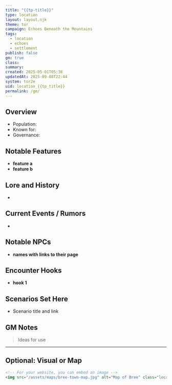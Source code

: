 ```yaml
---
title: "{{tp-title}}"
type: location
layout: layout.njk
theme: tor
campaign: Echoes Beneath the Mountains
tags:
  - location
  - echoes
  - settlement
publish: false
gm: true
class:
summary:
created: 2025-05-01T05:38
updatedAt: 2025-09-08T22:44
system: tor2e
uid: location_{{tp_title}}
permalink: /gm/
---
```


## Overview


- Population: 
- Known for: 
- Governance: 

## Notable Features

- **feature a**
- **feature b**

## Lore and History

- 

## Current Events / Rumors

- 

## Notable NPCs

- **names with links to their page**

## Encounter Hooks

- **hook 1**

## Scenarios Set Here
- Scenario title and link

## GM Notes

> Ideas for use

---

## Optional: Visual or Map

```html
<!-- For your website, you can embed an image -->
<img src="/assets/maps/bree-town-map.jpg" alt="Map of Bree" class="location-map" />
